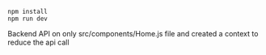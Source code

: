 ```
npm install
npm run dev
```

Backend API on only  src/components/Home.js file and created a context to reduce the api call